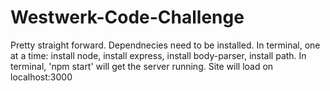 # Westwerk-Code-Challenge

Pretty straight forward. Dependnecies need to be installed. In terminal, one at a time: install node, install express, install body-parser, install path.
In terminal, 'npm start' will get the server running.
Site will load on localhost:3000
